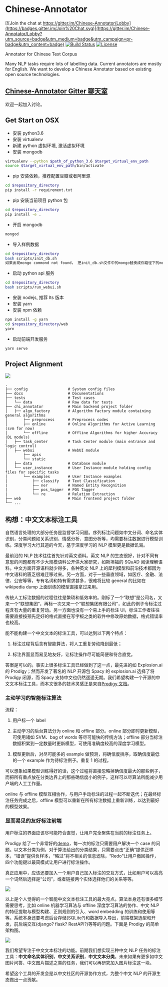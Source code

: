 # Chinese-Annotator

[![Join the chat at https://gitter.im/Chinese-Annotator/Lobby](https://badges.gitter.im/Join%20Chat.svg)](https://gitter.im/Chinese-Annotator/Lobby?utm_source=badge&utm_medium=badge&utm_campaign=pr-badge&utm_content=badge)
[![Build Status](https://travis-ci.org/crownpku/Chinese-Annotator.svg?branch=master)](https://travis-ci.org/crownpku/Chinese-Annotator)
[![License](https://img.shields.io/badge/license-Apache%202-4EB1BA.svg)](https://www.apache.org/licenses/LICENSE-2.0.html)

Annotator for Chinese Text Corpus

Many NLP tasks require lots of labelling data. Current annotators are mostly for English. We want to develop a Chinese Annotator based on existing open source technologies.

## [Chinese-Annotator Gitter 聊天室](https://gitter.im/Chinese-Annotator/Lobby?utm_source=badge&utm_medium=badge&utm_campaign=pr-badge&utm_content=badge)

欢迎一起加入讨论。

## Get Start on OSX

- 安装 python3.6
- 安装 virtualenv
- 新建 python 虚拟环境, 激活虚拟环境
- 安装 mongodb

```bash
virtualenv --python $path_of_python_3.6 $target_virtual_env_path
source $target_virtual_env_path/bin/activate
```

- pip 安装依赖，推荐配置豆瓣或者阿里源

```bash
cd $repository_directory
pip install -r requirement.txt
```

- pip 安装当前项目 python 包

```bash
cd $repository_directory
pip install -e .
```

- 开启 mongodb

```bash
mongod
```

- 导入样例数据

```bash
cd $repository_directory
bash scripts/init_db.sh
如果出现mongo commond not found， 把init_db.sh文件中的mongo替换成你路径下的mongo如“xx/xx/xx/mongo”
```

- 启动 python api 服务

```bash
cd $repository_directory
bash scripts/run_webui.sh
```

- 安装 nodejs, 推荐 lts 版本
- 安装 yarn
- 安装 npm 依赖

```bash
npm install -g yarn
cd $repository_directory/web
yarn
```

- 启动前端开发服务

```bash
yarn serve
```

## Project Alignment

![](/docs/images/chinese_annotator_arch.png)

```
.
├── config                  # System config files
├── docs                    # Documentations
├── tests                   # Test cases
│   └── data                # Raw data for tests
├── chi_annotator           # Main backend project folder
│   ├── algo_factory        # Algorithm Factory module containing general algorithms
│       ├── preprocess      # Preprocess codes
│       ├── online          # Online Algorithms for Active Learning (svm for now)
│       └── offline         # Offline Algorithms for higher Accuracy (DL models)
│   ├── task_center         # Task Center module (main entrance and logic control)
│   ├── webui               # WebUI module
│       ├── apis
│       └── static
│   ├── data                # Database module
│   └── user_instance       # User Instance module holding config files for specific tasks
│       └── examples        # User Instance examples
|           ├── classify    # Text Classification
|           ├── ner         # Named Entity Recognition
|           ├── pos_tagger  # POS Tagger
|           └── re          # Relation Extraction
├── web                     # Main frontend project folder
└── ...

```

## 构想：中文文本标注工具

自然语言处理的大部分任务是监督学习问题。序列标注问题如中文分词、命名实体识别，分类问题如关系识别、情感分析、意图分析等，均需要标注数据进行模型训练。深度学习大行其道的今天，基于深度学习的 NLP 模型更是数据饥渴。

最前沿的 NLP 技术往往首先针对英文语料。英文 NLP 的生态很好，针对不同有意思的问题都有不少大规模语料公开供大家研究，如斯坦福的 SQuAD 阅读理解语料。中文方面开源语料就少得多，各种英文 NLP 上的犀利模型和前沿技术都因为中文语料的匮乏很难迁移过来。另一方面，对于一些垂直领域，如医疗、金融、法律、公安等等，专有名词和特有需求甚多，很难将比较 general 的比如在 wikipedia dump 上面训练的模型直接拿过来用。

传统人工标注数据的过程往往是繁琐和低效率的。刚标了一个“联想”是公司名，又来一个“联想集团”，再标一次又来一个“联想集团有限公司”，如此的例子令标注过程含有大量的重复劳动。另一方面也没有一个易上手的标注 UI，标注工作者往往需要直接按预先定好的格式直接在写字板之类的软件中修改原始数据，格式错误率也较高。

能不能构建一个中文文本的标注工具，可以达到以下两个特点：

1. 标注过程背后含有智能算法，将人工重复劳动降到最低；

2. 标注界面显而易见地友好，让标注操作尽可能简便和符合直觉。

答案是可以的。事实上很多标注工具已经做到了这一点，最先进的如 Explosion.ai 的 Prodigy；然而开发了著名的 NLP 开源包 Spacy 的 explosion.ai 选择了将 Prodigy 闭源，而 Spacy 支持中文也仍然遥遥无期。我们希望构建一个开源的中文文本标注工具，而本文很多的技术灵感正是来自[Prodigy 文档](https://prodi.gy/docs/)。

### 主动学习的智能标注算法

流程：

1. 用户标一个 label

2. 主动学习的后台算法分为 online 和 offline 部分。online 部分即时更新模型，可使用诸如 SVM、bag of words 等尽可能快的传统方法；offline 部分当标注数据积累到一定数量时更新模型，可使用准确度较高的深度学习模型。

3. 模型更新后，对尽可能多的 example 做预测，将确信度排序，取确信度最低的一个 example 作为待标注例子。重复 1 的过程。

可以想象如果模型训练得好的话，这个过程将直接忽略掉确信度最大的那些例子，而把所有重点放在分类边界上的那些确信度小的例子。这样可以尽算法所能减少用户端的人工工作量。

online 与 offline 模型互相协作，与用户手动标注的过程一起不断迭代；在最终标注任务完成之后，offline 模型可以重新在所有标注数据上重新训练，以达到最好的模型效果。

### 显而易见的友好标注前端

用户标注的界面应该尽可能符合直觉，让用户完全聚焦在当前的标注任务上。

Prodigy 给了一个非常好的[demo](https://prodi.gy/demo)，每一次的标注只需要用户解决一个 case 的问题。以文本分类为例，对于算法给出的分类结果，只需要点击“正确”提供正样本，“错误”提供负样本，“略过”将不相关的信息滤除，“Redo”让用户撤回操作，四个功能键以最简模式让用户进行标注操作。

真正应用中，应该还要加入一个用户自己加入标注的交互方式，比如用户可以高亮一个词然后选择是“公司”，或者链接两个实体选择他们的关系等等。

![](/docs/images/10.png)

以上是个人觉得的一个智能中文文本标注工具的最大亮点。算法本身还有很多细节需要思考，比如 online 机器学习算法与 offline 深度学习算法的协作、中文 NLP 的特征提取与模型构建、正则规则的引入、word embedding 的训练和使用等等。系统本身还要考虑后台存储(SQLite?)和数据导入导出，前端框架选型和开发，前后端交互(django? flask? RestAPI?)等等的问题。下面是 Prodigy 的简单架构图。

![](/docs/images/11.png)

我们希望专注于中文文本标注的功能。前期我们想实现三种中文 NLP 任务的标注工具：**中文命名实体识别**，**中文关系识别**，**中文文本分类**。未来如果有更多如中文图片问答、中文图片描述之类的任务，我们可以再研究加入图片标注这一块。

希望这个工具的开发会是以中文社区的开源协作方式，为整个中文 NLP 的开源生态做出一点贡献。
